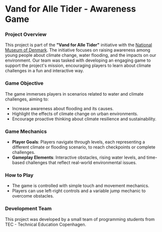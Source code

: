 Vand for Alle Tider - Awareness Game
====================================

### Project Overview

This project is part of the **"Vand for Alle Tider"** initiative with the [National Museum of Denmark](https://natmus.dk/museer-og-slotte/sumo/projects/vand-fra-alle-tider/). The initiative focuses on raising awareness among young people about climate change, water flooding, and the impacts on our environment. Our team was tasked with developing an engaging game to support the project's mission, encouraging players to learn about climate challenges in a fun and interactive way.

### Game Objective

The game immerses players in scenarios related to water and climate challenges, aiming to:

-   Increase awareness about flooding and its causes.
-   Highlight the effects of climate change on urban environments.
-   Encourage proactive thinking about climate resilience and sustainability.

### Game Mechanics

-   **Player Goals**: Players navigate through levels, each representing a different climate or flooding scenario, to reach checkpoints or complete challenges.
-   **Gameplay Elements**: Interactive obstacles, rising water levels, and time-based challenges that reflect real-world environmental issues.

### How to Play

-   The game is controlled with simple touch and movement mechanics.
-   Players can use left-right controls and a variable jump mechanic to overcome obstacles.

### Development Team
This project was developed by a small team of programming students from TEC - Technical Education Copenhagen.

